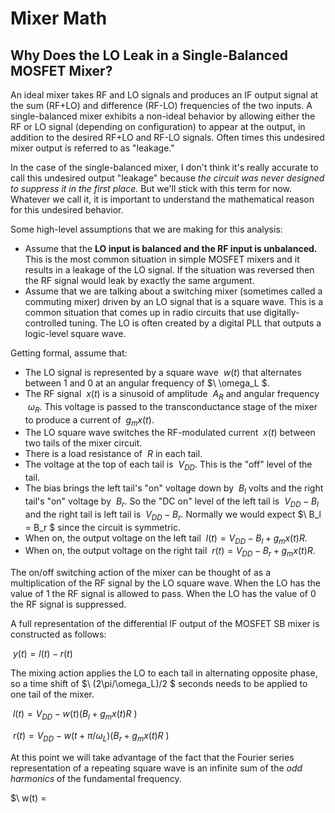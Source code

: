 # Mixer Math

## Why Does the LO Leak in a Single-Balanced MOSFET Mixer?

An ideal mixer takes RF and LO signals and produces an IF output signal at the sum (RF+LO) and difference (RF-LO) frequencies
of the two inputs. A single-balanced mixer exhibits a non-ideal behavior by allowing either the RF or LO signal (depending 
on configuration) to 
appear at the output, in addition to the desired RF+LO and RF-LO signals. Often times this undesired mixer output 
is referred to as "leakage."

In the case of the single-balanced mixer, I don't think it's really accurate to call this undesired output 
"leakage" because _the circuit was never designed to suppress it in the first place._ But we'll stick with this
term for now. Whatever we call it, it is important to understand the mathematical reason for this undesired behavior.

Some high-level assumptions that we are making for this analysis:

* Assume that the **LO input is balanced and the RF input is unbalanced.** This is the most common situation
in simple MOSFET mixers and it results in a leakage of the LO signal. If the situation was reversed then the RF signal 
would leak by exactly the same argument.
* Assume that we are talking about a switching mixer (sometimes called a commuting mixer) driven by an LO signal 
that is a square wave.  This is a common situation that comes up in radio circuits that use digitally-controlled 
tuning.  The LO is often created by a digital PLL that outputs a logic-level square wave.

Getting formal, assume that:

* The LO signal is represented by a square wave $\ w(t)$ that alternates between 1 and 0 at an angular
frequency of $\ \omega_L $. 
* The RF signal $\ x(t)$ is a sinusoid of amplitude $\ A_R$ and angular frequency $\ \omega_R$. This voltage 
is passed to the transconductance stage of the mixer to produce a current of $\ g_mx(t)$.
* The LO square wave switches the RF-modulated current $\ x(t)$ between two tails of the mixer circuit.
* There is a load resistance of $\ R$ in each tail.  
* The voltage at the top of each tail is $\ V_{DD}$. This is the "off" level of the tail.
* The bias brings the left tail's "on" voltage down by $\ B_{l}$ volts and the right tail's "on" voltage by $\ B_{r}$.  So the "DC on" level of the left tail is $\ V_{DD} - B_l$ and the right tail is left tail is $\ V_{DD} - B_r$.  Normally we would expect $\ B_l = B_r $ since the circuit is symmetric.
* When on, the output voltage on the left tail $\ l(t) = V_{DD} - B_l + g_mx(t)R$.
* When on, the output voltage on the right tail $\ r(t) = V_{DD} - B_r + g_mx(t)R$.

The on/off switching action of the mixer can be thought of as a multiplication of the RF signal by the LO square wave.  When the LO 
has the value of 1 the RF signal is allowed to pass.  When the LO has the value of 0 the RF signal is suppressed. 

A full representation of the differential IF output of the MOSFET SB mixer is constructed as follows:

$\ y(t) = l(t) - r(t)$

The mixing action applies the LO to each tail in alternating opposite phase, so a time shift of $\ (2\pi/\omega_L)/2 $ seconds needs to 
be applied to one tail of the mixer.

$\ l(t) = V_{DD} - w(t) ( B_l + g_mx(t)R$ )

$\ r(t) = V_{DD} - w(t + \pi/\omega_L) (B_r + g_mx(t)R$ )

At this point we will take advantage of the fact that the Fourier series representation of a repeating 
square wave is an infinite sum of the *odd harmonics* of the fundamental frequency.

$\ w(t) = 









